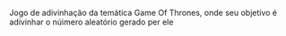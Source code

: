 Jogo de adivinhação da temática Game Of Thrones, onde seu objetivo é adivinhar o núimero aleatório gerado per ele
